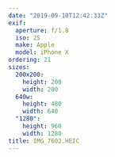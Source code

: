 ```yaml
---
date: "2019-09-10T12:42:33Z"
exif:
  aperture: f/1.8
  iso: 25
  make: Apple
  model: iPhone X
ordering: 21
sizes:
  200x200:
    height: 200
    width: 200
  640w:
    height: 480
    width: 640
  "1280":
    height: 960
    width: 1280
title: IMG_7602.HEIC
---
```

